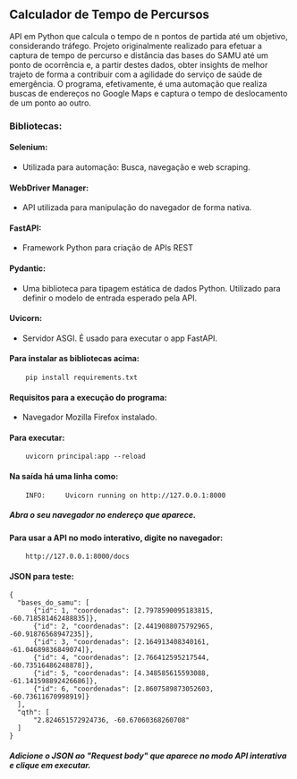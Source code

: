 ## Calculador de Tempo de Percursos
API em Python que calcula o tempo de n pontos de partida até um objetivo, considerando tráfego. Projeto originalmente realizado para efetuar a captura de tempo de percurso e distância das bases do SAMU até um ponto de ocorrência e, a partir destes dados, obter insights de melhor trajeto de forma a contribuir com a agilidade do serviço de saúde de emergência. O programa, efetivamente, é uma automação que realiza buscas de endereços no Google Maps e captura o tempo de deslocamento de um ponto ao outro.

### Bibliotecas:

#### Selenium: 
- Utilizada para automação: Busca, navegação e web scraping.

#### WebDriver Manager:
- API utilizada para manipulação do navegador de forma nativa.

#### FastAPI:
- Framework Python para criação de APIs REST

#### Pydantic:
-  Uma biblioteca para tipagem estática de dados Python. Utilizado para definir o modelo de entrada esperado pela API.

#### Uvicorn:
- Servidor ASGI. É usado para executar o app FastAPI. 

#### Para instalar as bibliotecas acima:

        pip install requirements.txt
#### Requisitos para a execução do programa: 
- Navegador Mozilla Firefox instalado.

#### Para executar:

        uvicorn principal:app --reload

#### Na saída há uma linha como: 
        INFO:     Uvicorn running on http://127.0.0.1:8000
##### Abra o seu navegador no endereço que aparece.

#### Para usar a API no modo interativo, digite no navegador:
        http://127.0.0.1:8000/docs 

#### JSON para teste:
    {
      "bases_do_samu": [
          {"id": 1, "coordenadas": [2.7978590095183815, -60.718581462488835]},
          {"id": 2, "coordenadas": [2.4419088075792965, -60.91876568947235]},
          {"id": 3, "coordenadas": [2.164913408340161, -61.04689836849074]},
          {"id": 4, "coordenadas": [2.766412595217544, -60.73516486248878]},
          {"id": 5, "coordenadas": [4.348585615593088, -61.141598892426686]},
          {"id": 6, "coordenadas": [2.8607589873052603, -60.73611670998919]}
      ],
      "qth": [
          "2.824651572924736, -60.67060368260708"
      ]
    }

##### Adicione o JSON ao "Request body" que aparece no modo API interativa e clique em executar.